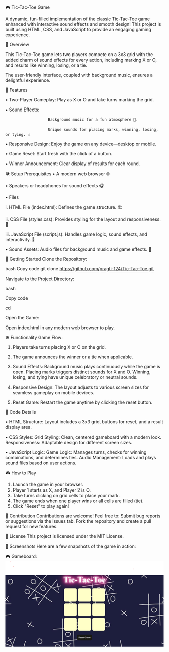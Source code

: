 🎮 Tic-Tac-Toe Game

A dynamic, fun-filled implementation of the classic Tic-Tac-Toe game enhanced with interactive sound effects and smooth design! This project is built using HTML, CSS, and JavaScript to provide an engaging gaming experience.

📜 Overview

This Tic-Tac-Toe game lets two players compete on a 3x3 grid with the added charm of sound effects for every action, including marking X or O, and results like winning, losing, or a tie.

The user-friendly interface, coupled with background music, ensures a delightful experience.

🌟 Features

•	Two-Player Gameplay: Play as X or O and take turns marking the grid.

•	Sound Effects:

                       Background music for a fun atmosphere 🎵.
                       
                       Unique sounds for placing marks, winning, losing, or tying. 🎶
                       
•	Responsive Design: Enjoy the game on any device—desktop or mobile.

•	Game Reset: Start fresh with the click of a button.

•	Winner Announcement: Clear display of results for each round.


🛠️ Setup
Prerequisites
•	A modern web browser 🌐

•	Speakers or headphones for sound effects 🎧

•	Files

i.	HTML File (index.html): Defines the game structure. 🏗️

ii.	CSS File (styles.css): Provides styling for the layout and responsiveness. 🎨

iii.	JavaScript File (script.js): Handles game logic, sound effects, and interactivity. 📜

•	Sound Assets: Audio files for background music and game effects. 🎵

🚀 Getting Started
Clone the Repository:

bash
Copy code
git clone https://github.com/pragti-124/Tic-Tac-Toe.git

Navigate to the Project Directory:

bash

Copy code

cd <Tic-Tac-Toe>

Open the Game:

Open index.html in any modern web browser to play.

⚙️ Functionality
Game Flow:

1.	Players take turns placing X or O on the grid.
2.	The game announces the winner or a tie when applicable.
3.	Sound Effects:
                Background music plays continuously while the game is open.
                Placing marks triggers distinct sounds for X and O.
                Winning, losing, and tying have unique celebratory or neutral sounds.
4.	Responsive Design:
                The layout adjusts to various screen sizes for seamless gameplay on mobile devices.

5.	Reset Game:
                 Restart the game anytime by clicking the reset button.

📝 Code Details

•	HTML Structure:
Layout includes a 3x3 grid, buttons for reset, and a result display area.

•	CSS Styles:
Grid Styling: Clean, centered gameboard with a modern look.
Responsiveness: Adaptable design for different screen sizes.

•	JavaScript Logic:
Game Logic: Manages turns, checks for winning combinations, and determines ties.
Audio Management: Loads and plays sound files based on user actions.


🎮 How to Play
1.	Launch the game in your browser.
2.	Player 1 starts as X, and Player 2 is O.
3.	Take turns clicking on grid cells to place your mark.
4.	The game ends when one player wins or all cells are filled (tie).
5.	Click "Reset" to play again!

🤝 Contribution
Contributions are welcome! Feel free to:
Submit bug reports or suggestions via the Issues tab.
Fork the repository and create a pull request for new features.

📄 License
This project is licensed under the MIT License.

📸 Screenshots
Here are a few snapshots of the game in action:

🎮 Gameboard:
![Gameboard Screenshot]( tic-tac-toe.png)
